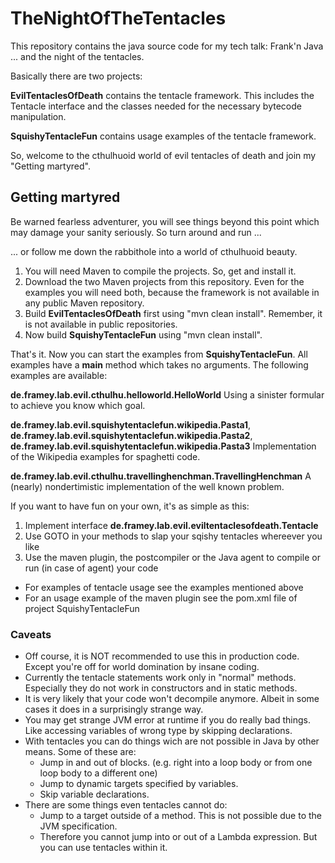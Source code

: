 # TheNightOfTheTentacles
This repository contains the java source code for my tech talk: Frank'n Java ... and the night of the tentacles.

Basically there are two projects:

**EvilTentaclesOfDeath** contains the tentacle framework. This includes the Tentacle interface and the classes needed for the necessary bytecode manipulation.

**SquishyTentacleFun** contains usage examples of the tentacle framework.

So, welcome to the cthulhuoid world of evil tentacles of death and join my "Getting martyred".

## Getting martyred
Be warned fearless adventurer, you will see things beyond this point which may damage your sanity seriously. So turn around and run ...

... or follow me down the rabbithole into a world of cthulhuoid beauty.

1. You will need Maven to compile the projects. So, get and install it.
2. Download the two Maven projects from this repository. Even for the examples you will need both, because the framework is not available in any public Maven repository.
3. Build **EvilTentaclesOfDeath** first using "mvn clean install". Remember, it is not available in public repositories.
4. Now build **SquishyTentacleFun** using "mvn clean install". 

That's it. Now you can start the examples from **SquishyTentacleFun**. All examples have a **main** method which takes no arguments. The following examples are available:

**de.framey.lab.evil.cthulhu.helloworld.HelloWorld** Using a sinister formular to achieve you know which goal.

**de.framey.lab.evil.squishytentaclefun.wikipedia.Pasta1**,
**de.framey.lab.evil.squishytentaclefun.wikipedia.Pasta2**,
**de.framey.lab.evil.squishytentaclefun.wikipedia.Pasta3** Implementation of the Wikipedia examples for spaghetti code.

**de.framey.lab.evil.cthulhu.travellinghenchman.TravellingHenchman** A (nearly) nondertimistic implementation of the well known problem.

If you want to have fun on your own, it's as simple as this:

1. Implement interface **de.framey.lab.evil.eviltentaclesofdeath.Tentacle**
2. Use GOTO in your methods to slap your sqishy tentacles whereever you like
3. Use the maven plugin, the postcompiler or the Java agent to compile or run (in case of agent) your code

* For examples of tentacle usage see the examples mentioned above
* For an usage example of the maven plugin see the pom.xml file of project SquishyTentacleFun

### Caveats

* Off course, it is NOT recommended to use this in production code. Except you're off for world domination by insane coding.
* Currently the tentacle statements work only in "normal" methods. Especially they do not work in constructors and in static methods.
* It is very likely that your code won't decompile anymore. Albeit in some cases it does in a surprisingly strange way.
* You may get strange JVM error at runtime if you do really bad things. Like accessing variables of wrong type by skipping declarations.
* With tentacles you can do things wich are not possible in Java by other means. Some of these are:
    * Jump in and out of blocks. (e.g. right into a loop body or from one loop body to a different one)
    * Jump to dynamic targets specified by variables.
    * Skip variable declarations.
* There are some things even tentacles cannot do:
    * Jump to a target outside of a method. This is not possible due to the JVM specification.
    * Therefore you cannot jump into or out of a Lambda expression. But you can use tentacles within it.